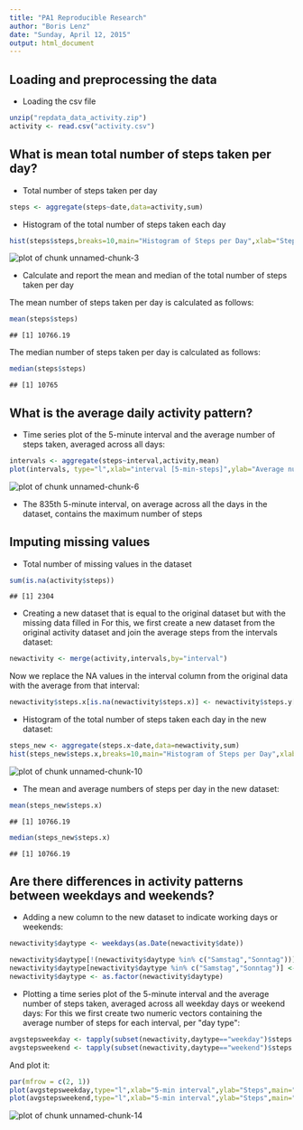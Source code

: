 ```yaml
---
title: "PA1 Reproducible Research"
author: "Boris Lenz"
date: "Sunday, April 12, 2015"
output: html_document
---
```


## Loading and preprocessing the data
* Loading the csv file

```r
unzip("repdata_data_activity.zip")
activity <- read.csv("activity.csv")
```

## What is mean total number of steps taken per day?
* Total number of steps taken per day

```r
steps <- aggregate(steps~date,data=activity,sum)
```

* Histogram of the total number of steps taken each day

```r
hist(steps$steps,breaks=10,main="Histogram of Steps per Day",xlab="Steps")
```

![plot of chunk unnamed-chunk-3](figure/unnamed-chunk-3-1.png) 

* Calculate and report the mean and median of the total number of steps taken per day

The mean number of steps taken per day is calculated as follows:

```r
mean(steps$steps)
```

```
## [1] 10766.19
```

The median number of steps taken per day is calculated as follows:

```r
median(steps$steps)
```

```
## [1] 10765
```

## What is the average daily activity pattern?
*  Time series plot of the 5-minute interval and the average number of steps taken, averaged across all days:

```r
intervals <- aggregate(steps~interval,activity,mean)
plot(intervals, type="l",xlab="interval [5-min-steps]",ylab="Average number of steps per day",main="average number of steps taken per day")
```

![plot of chunk unnamed-chunk-6](figure/unnamed-chunk-6-1.png) 

* The 835th 5-minute interval, on average across all the days in the dataset, contains the maximum number of steps

## Imputing missing values
* Total number of missing values in the dataset

```r
sum(is.na(activity$steps))
```

```
## [1] 2304
```

* Creating a new dataset that is equal to the original dataset but with the missing data filled in
For this, we first create a new dataset from the original activity dataset and join the average steps from the intervals dataset:

```r
newactivity <- merge(activity,intervals,by="interval")
```

Now we replace the NA values in the interval column from the original data with the average from that interval:

```r
newactivity$steps.x[is.na(newactivity$steps.x)] <- newactivity$steps.y[is.na(newactivity$steps.x)]
```
* Histogram of the total number of steps taken each day in the new dataset:

```r
steps_new <- aggregate(steps.x~date,data=newactivity,sum)
hist(steps_new$steps.x,breaks=10,main="Histogram of Steps per Day",xlab="Steps")
```

![plot of chunk unnamed-chunk-10](figure/unnamed-chunk-10-1.png) 

* The mean and average numbers of steps per day in the new dataset:

```r
mean(steps_new$steps.x)
```

```
## [1] 10766.19
```

```r
median(steps_new$steps.x)
```

```
## [1] 10766.19
```

## Are there differences in activity patterns between weekdays and weekends?
* Adding a new column to the new dataset to indicate working days or weekends:

```r
newactivity$daytype <- weekdays(as.Date(newactivity$date))

newactivity$daytype[!(newactivity$daytype %in% c("Samstag","Sonntag"))] <- "weekday"
newactivity$daytype[newactivity$daytype %in% c("Samstag","Sonntag")] <- "weekend"
newactivity$daytype <- as.factor(newactivity$daytype)
```

* Plotting a time series plot of the 5-minute interval and the average number of steps taken, averaged across all weekday days or weekend days:
For this we first create two numeric vectors containing the average number of steps for each interval, per "day type":

```r
avgstepsweekday <- tapply(subset(newactivity,daytype=="weekday")$steps.x, subset(newactivity,daytype=="weekday")$interval, mean)
avgstepsweekend <- tapply(subset(newactivity,daytype=="weekend")$steps.x, subset(newactivity,daytype=="weekend")$interval, mean)
```

And plot it:

```r
par(mfrow = c(2, 1))
plot(avgstepsweekday,type="l",xlab="5-min interval",ylab="Steps",main="weekday")
plot(avgstepsweekend,type="l",xlab="5-min interval",ylab="Steps",main="weekend")
```

![plot of chunk unnamed-chunk-14](figure/unnamed-chunk-14-1.png) 
